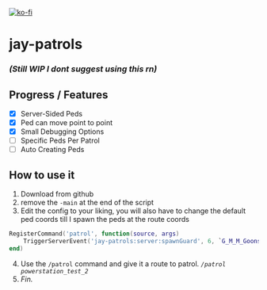 [![ko-fi](https://ko-fi.com/img/githubbutton_sm.svg)](https://ko-fi.com/N4N05X1G8)
# jay-patrols
### *(Still WIP I dont suggest using this rn)*

## Progress / Features

- [x] Server-Sided Peds
- [x] Ped can move point to point
- [x] Small Debugging Options
- [ ] Specific Peds Per Patrol
- [ ] Auto Creating Peds

## How to use it
1. Download from github
2. remove the `-main` at the end of the script
3. Edit the config to your liking, you will also have to change the default ped coords till I spawn the peds at the route coords
```lua
RegisterCommand('patrol', function(source, args)
    TriggerServerEvent('jay-patrols:server:spawnGuard', 6, `G_M_M_Goons_01`, vector4(1873.597, 2537.6685, 45.6721, 60.0), 'miss_'..args[1])
end)
```
4. Use the `/patrol` command and give it a route to patrol. *`/patrol powerstation_test_2`*
5. *Fin.*